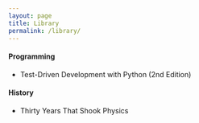 ```yaml
---
layout: page
title: Library
permalink: /library/
---
```


#### Programming

- Test-Driven Development with Python (2nd Edition)

#### History

- Thirty Years That Shook Physics
